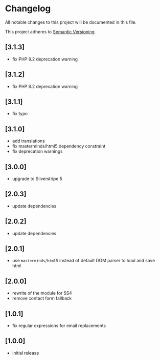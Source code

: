 # Changelog

All notable changes to this project will be documented in this file.

This project adheres to [Semantic Versioning](http://semver.org/).

## [3.1.3]

* fix PHP 8.2 deprecation warning

## [3.1.2]

* fix PHP 8.2 deprecation warning

## [3.1.1]

* fix typo

## [3.1.0]

* add translations
* fix masterminds/html5 dependency constraint
* fix deprecation warnings

## [3.0.0]

* upgrade to Silverstripe 5

## [2.0.3]

* update dependencies

## [2.0.2]

* update dependencies

## [2.0.1]

* use `masterminds/html5` instead of default DOM parser to load and save html

## [2.0.0]

* rewrite of the module for SS4
* remove contact form fallback

## [1.0.1]

* fix regular expressions for email replacements

## [1.0.0]

* initial release
